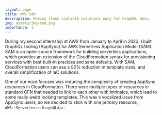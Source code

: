 ```yaml
---
layout: page
title: AWS SAM
description: Making cloud scalable solutions easy for GraphQL devs.
img: assets/img/sam.png
importance: 1
---
```


During my second internship at AWS from January to April in 2023, I built GraphQL tooling (AppSync) for AWS Serverless
Application Model (SAM). SAM is an open-source framework for building serverless applications, which provides an extension of
the CloudFormation syntax for provisioning services with best built-in pracices and sane defaults. With SAM, CloudFormation
users can see a 90% reduction in template sizes, and overall simplification of IaC solutions.

One of our main focuses was reducing the complexity of creating AppSync resources in CloudFormation. There were multiple types
of resources in standard CFN that needed to link to each other with intrinsics, which lead to some really weird looking templates. This was a vocalized issue from AppSync users, so we decided to stick with one primary resource,
`AWS::Serverless::GraphQLApi`.
